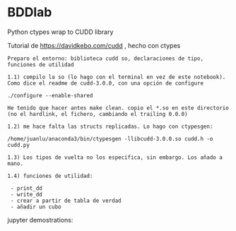 # BDDlab
 Python ctypes wrap to CUDD library

Tutorial de https://davidkebo.com/cudd , hecho con ctypes

    Preparo el entorno: biblioteca cudd so, declaraciones de tipo, funciones de utilidad

    1.1) compilo la so (lo hago con el terminal en vez de este notebook). Como dice el readme de cudd-3.0.0, con una opción de configure

    ./configure --enable-shared

    He tenido que hacer antes make clean. copio el *.so en este directorio (no el hardlink, el fichero, cambiando el trailing 0.0.0)

    1.2) me hace falta las structs replicadas. Lo hago con ctypesgen:

    /home/juanlu/anaconda3/bin/ctypesgen -llibcudd-3.0.0.so cudd.h -o cudd.py

    1.3) Los tipos de vuelta no los especifica, sin embargo. Los añado a mano.

    1.4) funciones de utilidad:

     - print_dd
     - write_dd
     - crear a partir de tabla de verdad
     - añadir un cubo




 jupyter demostrations:


 
